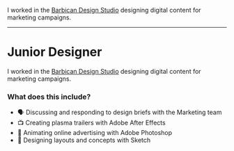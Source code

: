I worked in the [Barbican Design Studio](https://www.creativelivesinprogress.com/article/paul-heading) designing digital content for marketing campaigns.

---

# Junior Designer

I worked in the [Barbican Design Studio](https://www.creativelivesinprogress.com/article/paul-heading) designing digital content for marketing campaigns.

### What does this include?

- 🗣️ Discussing and responding to design briefs with the Marketing team
- 📺 Creating plasma trailers with Adobe After Effects
- 🚀 Animating online advertising with Adobe Photoshop
- 🎨 Designing layouts and concepts with Sketch

<!-- ### What are the interesting parts?

This website creates content by combining data from multiple APIs. It scrapes and stores data during local development, rather than on deploy, so is super fast and consistent at build time.

It also makes use of [Next.js dynamic routing](https://nextjs.org/docs/pages/building-your-application/routing/dynamic-routes), [markdown for content generation](https://www.npmjs.com/package/raw-loader) and [GSAP](https://greensock.com/gsap) for web animation.

### What needs improving?

- **Documentation** 😥 It really should include [JSDoc](https://jsdoc.app) and [SassDoc](https://sassdoc.com). The code is well structured but will be tricky to maintain without notes. -->

